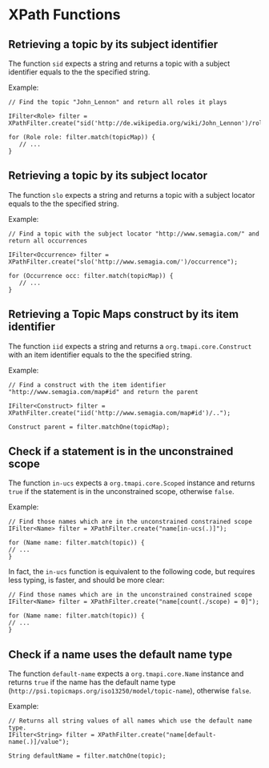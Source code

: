 # XPath Functions #

## Retrieving a topic by its subject identifier ##

The function `sid` expects a string and returns a topic with a subject identifier equals to the the specified string.

Example:

```
// Find the topic "John_Lennon" and return all roles it plays

IFilter<Role> filter = XPathFilter.create("sid('http://de.wikipedia.org/wiki/John_Lennon')/role");

for (Role role: filter.match(topicMap)) {
   // ...
}
```


## Retrieving a topic by its subject locator ##

The function `slo` expects a string and returns a topic with a subject locator equals to the the specified string.

Example:

```
// Find a topic with the subject locator "http://www.semagia.com/" and return all occurrences

IFilter<Occurrence> filter = XPathFilter.create("slo('http://www.semagia.com/')/occurrence");

for (Occurrence occ: filter.match(topicMap)) {
   // ...
}
```



## Retrieving a Topic Maps construct by its item identifier ##

The function `iid` expects a string and returns a `org.tmapi.core.Construct` with an item identifier equals to the the specified string.

Example:

```
// Find a construct with the item identifier "http://www.semagia.com/map#id" and return the parent

IFilter<Construct> filter = XPathFilter.create("iid('http://www.semagia.com/map#id')/..");

Construct parent = filter.matchOne(topicMap);
```


## Check if a statement is in the unconstrained scope ##

The function `in-ucs` expects a `org.tmapi.core.Scoped` instance and returns `true` if the statement is in the unconstrained scope, otherwise `false`.

Example:
```
// Find those names which are in the unconstrained constrained scope
IFilter<Name> filter = XPathFilter.create("name[in-ucs(.)]"); 

for (Name name: filter.match(topic)) {
// ...
}
```

In fact, the `in-ucs` function is equivalent to the following code, but requires less typing, is faster, and should be more clear:
```
// Find those names which are in the unconstrained constrained scope
IFilter<Name> filter = XPathFilter.create("name[count(./scope) = 0]"); 

for (Name name: filter.match(topic)) {
// ...
}
```


## Check if a name uses the default name type ##

The function `default-name` expects a `org.tmapi.core.Name` instance and returns `true` if the name has the default name type (`http://psi.topicmaps.org/iso13250/model/topic-name`), otherwise `false`.

Example:
```
// Returns all string values of all names which use the default name type.
IFilter<String> filter = XPathFilter.create("name[default-name(.)]/value"); 

String defaultName = filter.matchOne(topic);
```